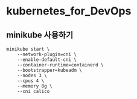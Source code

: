# kubernetes_for_DevOps


## minikube 사용하기
```
minikube start \
    --network-plugin=cni \
    --enable-default-cni \
    --container-runtime=containerd \
    --bootstrapper=kubeadm \
    --nodes 3 \
    --cpus 4 \
    --memory 8g \
    --cni calico
```
